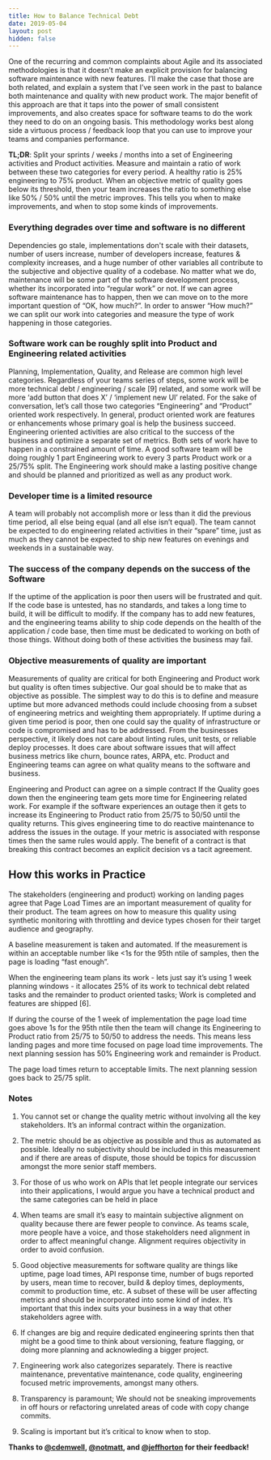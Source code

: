 ```yaml
---
title: How to Balance Technical Debt
date: 2019-05-04
layout: post
hidden: false
---
```


One of the recurring and common complaints about Agile and its associated
methodologies is that it doesn’t make an explicit provision for balancing
software maintenance with new features. I’ll make the case that those are both
related, and explain a system that I’ve seen work in the past to balance both
maintenance and quality with new product work. The major benefit of this
approach are that it taps into the power of small consistent improvements, and
also creates space for software teams to do the work they need to do on an
ongoing basis. This methodology works best along side a virtuous process /
feedback loop that you can use to improve your teams and companies performance.

**TL;DR**: Split your sprints / weeks / months into a set of Engineering activities
and Product activities. Measure and maintain a ratio of work between these two
categories for every period. A healthy ratio is 25% engineering to 75% product.
When an objective metric of quality goes below its threshold, then your team
increases the ratio to something else like 50% / 50% until the metric improves.
This tells you when to make improvements, and when to stop some kinds of
improvements.

### Everything degrades over time and software is no different
Dependencies go stale, implementations don't scale with their datasets, number
of users increase, number of developers increase, features & complexity
increases, and a huge number of other variables all contribute to the
subjective and objective quality of a codebase. No matter what we do,
maintenance will be some part of the software development process, whether its
incorporated into “regular work” or not. If we can agree software maintenance
has to happen, then we can move on to the more important question of “OK, how
much?”. In order to answer “How much?” we can split our work into categories
and measure the type of work happening in those categories.

### Software work can be roughly split into Product and Engineering related activities
Planning, Implementation, Quality, and Release are common high level
categories. Regardless of your teams series of steps, some work will be more
technical debt / engineering / scale [9] related, and some work will be more
‘add button that does X’ / ‘implement new UI’ related. For the sake of
conversation, let’s call those two categories “Engineering” and “Product”
oriented work respectively. In general, product oriented work are features or
enhancements whose primary goal is help the business succeed. Engineering
oriented activities are also critical to the success of the business and
optimize a separate set of metrics. Both sets of work have to happen in a
constrained amount of time. A good software team will be doing roughly 1 part
Engineering work to every 3 parts Product work or a 25/75% split. The
Engineering work should make a lasting positive change and should be planned
and prioritized as well as any product work.

### Developer time is a limited resource
A team will probably not accomplish more or less than it did the previous time
period, all else being equal (and all else isn’t equal). The team cannot be
expected to do engineering related activities in their “spare” time, just as
much as they cannot be expected to ship new features on evenings and weekends
in a sustainable way. 

### The success of the company depends on the success of the Software
If the uptime of the application is poor then users will be frustrated and
quit. If the code base is untested, has no standards, and takes a long time to
build, it will be difficult to modify. If the company has to add new features,
and the engineering teams ability to ship code depends on the health of the
application / code base, then time must be dedicated to working on both of
those things. Without doing both of these activities the business may fail.

### Objective measurements of quality are important
Measurements of quality are critical for both Engineering and Product work but
quality is often times subjective. Our goal should be to make that as objective
as possible. The simplest way to do this is to define and measure uptime but
more advanced methods could include choosing from a subset of engineering
metrics and weighting them appropriately. If uptime during a given time period
is poor, then one could say the quality of infrastructure or code is
compromised and has to be addressed. From the businesses perspective, it likely
does not care about linting rules, unit tests, or reliable deploy processes. It
does care about software issues that will affect business metrics like churn,
bounce rates, ARPA, etc. Product and Engineering teams can agree on what
quality means to the software and business.

Engineering and Product can agree on a simple contract
If the Quality goes down then the engineering team gets more time for
Engineering related work.  For example if the software experiences an outage
then it gets to increase its Engineering to Product ratio from 25/75 to 50/50
until the quality returns. This gives engineering time to do reactive
maintenance to address the issues in the outage. If your metric is associated
with response times then the same rules would apply. The benefit of a contract
is that breaking this contract becomes an explicit decision vs a tacit
agreement.

## How this works in Practice

The stakeholders (engineering and product) working on landing pages agree that
Page Load Times are an important measurement of quality for their product. The
team agrees on how to measure this quality using synthetic monitoring with
throttling and device types chosen for their target audience and geography. 

A baseline measurement is taken and automated.  If the measurement is within an
acceptable number like <1s for the 95th ntile of samples, then the page is
loading “fast enough”.  

When the engineering team plans its work - lets just say it’s using 1 week
planning windows - it allocates 25% of its work to technical debt related tasks
and the remainder to product oriented tasks; Work is completed and features are
shipped [6]. 

If during the course of the 1 week of implementation the page load time goes
above 1s for the 95th ntile then the team will change its Engineering to Product
ratio from 25/75 to 50/50 to address the needs. This means less landing pages
and more time focused on page load time improvements. The next planning session
has 50% Engineering work and remainder is Product.  

The page load times return to acceptable limits. The next planning session goes
back to 25/75 split.

### Notes

1. You cannot set or change the quality metric without involving all the key
stakeholders. It’s an informal contract within the organization.

2. The metric should be as objective as possible and thus as automated as possible.
Ideally no subjectivity should be included in this measurement and if there are
areas of dispute, those should be topics for discussion amongst the more senior
staff members.  

3. For those of us who work on APIs that let people integrate our services into
their applications, I would argue you have a technical product and the same
categories can be held in place 

4. When teams are small it’s easy to maintain subjective alignment on quality
because there are fewer people to convince. As teams scale, more people have a
voice, and those stakeholders need alignment in order to affect meaningful
change. Alignment requires objectivity in order to avoid confusion.  

5. Good objective measurements for software quality are things like uptime, page
load times, API response time, number of bugs reported by users, mean time to
recover, build & deploy times, deployments, commit to production time, etc. A
subset of these will be user affecting metrics and should be incorporated into
some kind of index. It’s important that this index suits your business in a way
that other stakeholders agree with.  

6. If changes are big and require dedicated engineering sprints then that might be
a good time to think about versioning, feature flagging, or doing more planning
and acknowleding a bigger project.

7. Engineering work also categorizes separately. There is reactive maintenance,
preventative maintenance, code quality, engineering focused metric improvements,
amongst many others.

8. Transparency is paramount; We should not be sneaking improvements in off hours
or refactoring unrelated areas of code with copy change commits.  

9. Scaling is important but it’s critical to know when to stop.

**Thanks to [@cdemwell](https://twitter.com/cdemwell), [@notmatt](https://twitter.com/notmatt), and [@jeffhorton](https://twitter.com/jeffhorton) for their feedback!**
